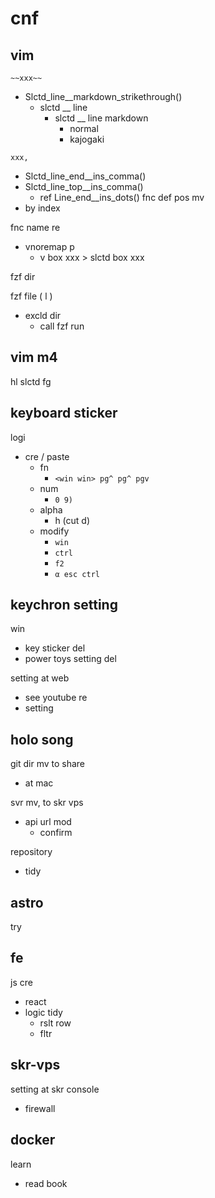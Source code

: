 
# cnf


## vim

`~~xxx~~`
- Slctd_line__markdown_strikethrough()
  - slctd __ line
    - slctd __ line markdown
      - normal
      - kajogaki

`xxx,`
- Slctd_line_end__ins_comma()
- Slctd_line_top__ins_comma()
  - ref Line_end__ins_dots()
fnc def pos mv
- by index


fnc name re
- vnoremap p
  - v box xxx > slctd box xxx


fzf dir


fzf file ( <leader>l )
- excld dir
  - call fzf run


## vim m4

hl slctd fg


## keyboard sticker

logi
- cre / paste
  - fn
    - `<win win> pg^ pg^ pgv`
  - num
    - `0 9)`
  - alpha
    - h (cut d)
  - modify
    - `win`
    - `ctrl`
    - `f2`
    - `α esc ctrl`


## keychron setting

win
- key sticker del
- power toys setting del

setting at web
- see youtube re
- setting


## holo song

git dir mv to share
- at mac


svr mv, to skr vps
- api url mod
  - confirm


repository
- tidy


## astro

try


## fe

js cre
- react
- logic tidy
  - rslt row
  - fltr


## skr-vps

setting at skr console
- firewall


## docker

learn
- read book


